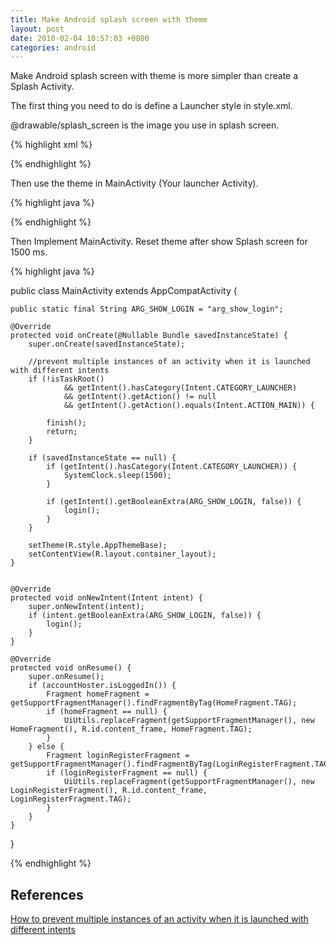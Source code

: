 ```yaml
---
title: Make Android splash screen with theme
layout: post
date: 2018-02-04 10:57:03 +0800
categories: android
---
```


Make Android splash screen with theme is more simpler than create a Splash Activity.

The first thing you need to do is define a Launcher style in style.xml.

@drawable/splash_screen is the image you use in splash screen.

{% highlight xml %}

<style name="AppThemeBase.Launcher" parent="Theme.AppCompat.Light.NoActionBar">
    <item name="android:textColor">@android:color/black</item>
    <item name="android:windowNoTitle">true</item>
    <item name="windowActionBar">false</item>
    <item name="android:windowFullscreen">true</item>
    <item name="android:windowContentOverlay">@null</item>
    <item name="android:windowBackground">@drawable/splash_screen</item>
</style>

{% endhighlight %}

Then use the theme in MainActivity (Your launcher Activity).

{% highlight java %}

<activity android:name=".MainActivity"
    android:alwaysRetainTaskState="true"
    android:screenOrientation="portrait"
    android:windowSoftInputMode="adjustPan"
    android:theme="@style/AppThemeBase.Launcher">
    <intent-filter>
        <action android:name="android.intent.action.MAIN" />
        <category android:name="android.intent.category.LAUNCHER" />
    </intent-filter>
</activity>

{% endhighlight %}

Then Implement MainActivity. Reset theme after show Splash screen for 1500 ms.

{% highlight java %}

public class MainActivity extends AppCompatActivity {

    public static final String ARG_SHOW_LOGIN = "arg_show_login";

    @Override
    protected void onCreate(@Nullable Bundle savedInstanceState) {
        super.onCreate(savedInstanceState);

        //prevent multiple instances of an activity when it is launched with different intents
        if (!isTaskRoot()
                && getIntent().hasCategory(Intent.CATEGORY_LAUNCHER)
                && getIntent().getAction() != null
                && getIntent().getAction().equals(Intent.ACTION_MAIN)) {

            finish();
            return;
        }

        if (savedInstanceState == null) {
            if (getIntent().hasCategory(Intent.CATEGORY_LAUNCHER)) {
                SystemClock.sleep(1500);
            }

            if (getIntent().getBooleanExtra(ARG_SHOW_LOGIN, false)) {
                login();
            }
        }

        setTheme(R.style.AppThemeBase);
        setContentView(R.layout.container_layout);
    }


    @Override
    protected void onNewIntent(Intent intent) {
        super.onNewIntent(intent);
        if (intent.getBooleanExtra(ARG_SHOW_LOGIN, false)) {
            login();
        }
    }

    @Override
    protected void onResume() {
        super.onResume();
        if (accountHoster.isLoggedIn()) {
            Fragment homeFragment = getSupportFragmentManager().findFragmentByTag(HomeFragment.TAG);
            if (homeFragment == null) {
                UiUtils.replaceFragment(getSupportFragmentManager(), new HomeFragment(), R.id.content_frame, HomeFragment.TAG);
            }
        } else {
            Fragment loginRegisterFragment = getSupportFragmentManager().findFragmentByTag(LoginRegisterFragment.TAG);
            if (loginRegisterFragment == null) {
                UiUtils.replaceFragment(getSupportFragmentManager(), new LoginRegisterFragment(), R.id.content_frame, LoginRegisterFragment.TAG);
            }
        }
    }
}

{% endhighlight %}

## References

[How to prevent multiple instances of an activity when it is launched with different intents](https://stackoverflow.com/questions/4341600/how-to-prevent-multiple-instances-of-an-activity-when-it-is-launched-with-differ/7748416)
